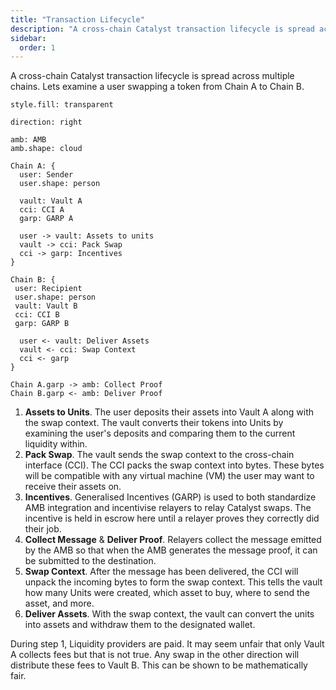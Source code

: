 ```yaml
---
title: "Transaction Lifecycle"
description: "A cross-chain Catalyst transaction lifecycle is spread across multiple chains. Lets examine a user swapping a token from Chain A to Chain B."
sidebar:
  order: 1
---
```


A cross-chain Catalyst transaction lifecycle is spread across multiple chains. Lets examine a user swapping a token from Chain A to Chain B.

```d2
style.fill: transparent

direction: right

amb: AMB
amb.shape: cloud

Chain A: {
  user: Sender
  user.shape: person

  vault: Vault A
  cci: CCI A
  garp: GARP A

  user -> vault: Assets to units
  vault -> cci: Pack Swap
  cci -> garp: Incentives
}

Chain B: {
 user: Recipient
 user.shape: person
 vault: Vault B
 cci: CCI B
 garp: GARP B

  user <- vault: Deliver Assets
  vault <- cci: Swap Context
  cci <- garp
}

Chain A.garp -> amb: Collect Proof
Chain B.garp <- amb: Deliver Proof
```

1. **Assets to Units**. The user deposits their assets into Vault A along with the swap context. The vault converts their tokens into Units by examining the user's deposits and comparing them to the current liquidity within.
2. **Pack Swap**. The vault sends the swap context to the cross-chain interface (CCI). The CCI packs the swap context into bytes. These bytes will be compatible with any virtual machine (VM) the user may want to receive their assets on.
3. **Incentives**. Generalised Incentives (GARP) is used to both standardize AMB integration and incentivise relayers to relay Catalyst swaps. The incentive is held in escrow here until a relayer proves they correctly did their job.
4. **Collect Message** & **Deliver Proof**. Relayers collect the message emitted by the AMB so that when the AMB generates the message proof, it can be submitted to the destination.
5. **Swap Context**. After the message has been delivered, the CCI will unpack the incoming bytes to form the swap context. This tells the vault how many Units were created, which asset to buy, where to send the asset, and more.
6. **Deliver Assets**. With the swap context, the vault can convert the units into assets and withdraw them to the designated wallet.

During step 1, Liquidity providers are paid. It may seem unfair that only Vault A collects fees but that is not true. Any swap in the other direction will distribute these fees to Vault B. This can be shown to be mathematically fair.
